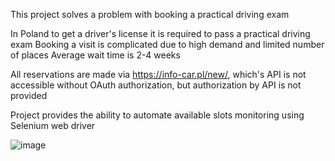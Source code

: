 This project solves a problem with booking a practical driving exam

In Poland to get a driver's license it is required to pass a practical driving exam
Booking a visit is complicated due to high demand and limited number of places
Average wait time is 2-4 weeks

All reservations are made via https://info-car.pl/new/, which's API is not accessible without OAuth authorization, but authorization by API is not provided

Project provides the ability to automate available slots monitoring using Selenium web driver


![image](https://github.com/imnikitaokunev/driver/assets/38583362/b9808d12-fb14-485b-905f-516b2f43aba4)
